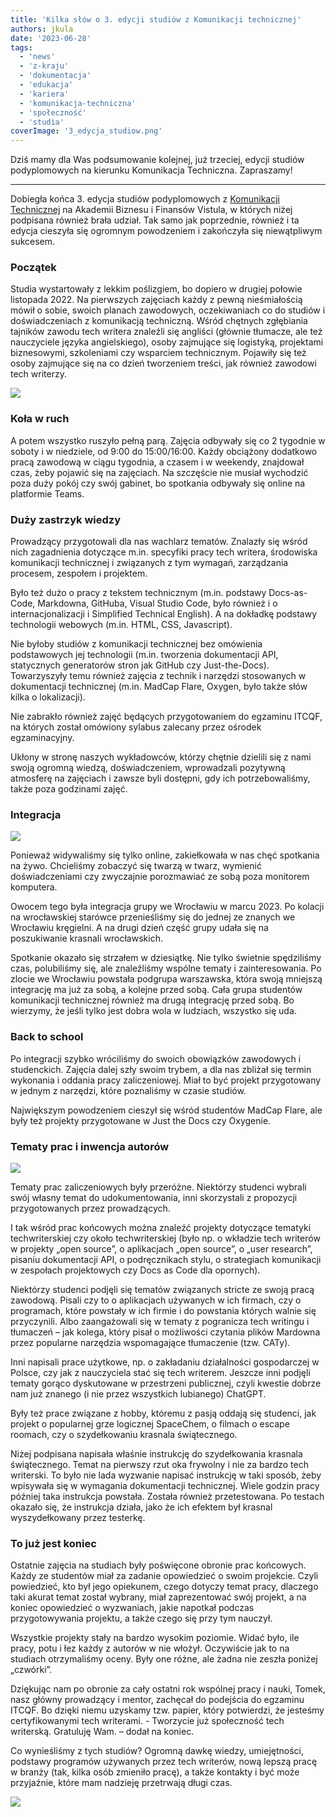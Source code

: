 ```yaml
---
title: 'Kilka słów o 3. edycji studiów z Komunikacji technicznej'
authors: jkula
date: '2023-06-28'
tags:
  - 'news'
  - 'z-kraju'
  - 'dokumentacja'
  - 'edukacja'
  - 'kariera'
  - 'komunikacja-techniczna'
  - 'społeczność'
  - 'studia'
coverImage: '3_edycja_studiow.png'
---
```


Dziś mamy dla Was podsumowanie kolejnej, już trzeciej, edycji studiów
podyplomowych na kierunku Komunikacja Techniczna. Zapraszamy!

<!--truncate-->

---

Dobiegła końca 3. edycja studiów podyplomowych z
[Komunikacji Technicznej](https://vistula.edu.pl/kierunki-studiow/komunikacja-techniczna)
na Akademii Biznesu i Finansów Vistula, w których niżej podpisana również brała
udział. Tak samo jak poprzednie, również i ta edycja cieszyła się ogromnym
powodzeniem i zakończyła się niewątpliwym sukcesem.

### Początek

Studia wystartowały z lekkim poślizgiem, bo dopiero w drugiej połowie
listopada 2022. Na pierwszych zajęciach każdy z pewną nieśmiałością mówił o
sobie, swoich planach zawodowych, oczekiwaniach co do studiów i doświadczeniach
z komunikacją techniczną. Wśród chętnych zgłębiania tajników zawodu tech writera
znaleźli się angliści (głównie tłumacze, ale też nauczyciele języka
angielskiego), osoby zajmujące się logistyką, projektami biznesowymi,
szkoleniami czy wsparciem technicznym. Pojawiły się też osoby zajmujące się na
co dzień tworzeniem treści, jak również zawodowi tech writerzy.

![](images/zdjecie1.jpg)

### Koła w ruch

A potem wszystko ruszyło pełną parą. Zajęcia odbywały się co 2 tygodnie w soboty
i w niedziele, od 9:00 do 15:00/16:00. Każdy obciążony dodatkowo pracą zawodową
w ciągu tygodnia, a czasem i w weekendy, znajdował czas, żeby pojawić się na
zajęciach. Na szczęście nie musiał wychodzić poza duży pokój czy swój gabinet,
bo spotkania odbywały się online na platformie Teams.

### Duży zastrzyk wiedzy

Prowadzący przygotowali dla nas wachlarz tematów. Znalazły się wśród nich
zagadnienia dotyczące m.in. specyfiki pracy tech writera, środowiska komunikacji
technicznej i związanych z tym wymagań, zarządzania procesem, zespołem i
projektem.

Było też dużo o pracy z tekstem technicznym (m.in. podstawy Docs-as-Code,
Markdowna, GitHuba, Visual Studio Code, było również i o internacjonalizacji i
Simplified Technical English). A na dokładkę podstawy technologii webowych
(m.in. HTML, CSS, Javascript).

Nie byłoby studiów z komunikacji technicznej bez omówienia podstawowych jej
technologii (m.in. tworzenia dokumentacji API, statycznych generatorów stron jak
GitHub czy Just-the-Docs). Towarzyszyły temu również zajęcia z technik i
narzędzi stosowanych w dokumentacji technicznej (m.in. MadCap Flare, Oxygen,
było także słów kilka o lokalizacji).

Nie zabrakło również zajęć będących przygotowaniem do egzaminu ITCQF, na których
został omówiony sylabus zalecany przez ośrodek egzaminacyjny.

Ukłony w stronę naszych wykładowców, którzy chętnie dzielili się z nami swoją
ogromną wiedzą, doświadczeniem, wprowadzali pozytywną atmosferę na zajęciach i
zawsze byli dostępni, gdy ich potrzebowaliśmy, także poza godzinami zajęć.

### Integracja

![](images/zdjecie2.jpg)

Ponieważ widywaliśmy się tylko online, zakiełkowała w nas chęć spotkania na
żywo. Chcieliśmy zobaczyć się twarzą w twarz, wymienić doświadczeniami czy
zwyczajnie porozmawiać ze sobą poza monitorem komputera.

Owocem tego była integracja grupy we Wrocławiu w marcu 2023. Po kolacji na
wrocławskiej starówce przenieśliśmy się do jednej ze znanych we Wrocławiu
kręgielni. A na drugi dzień część grupy udała się na poszukiwanie krasnali
wrocławskich.

Spotkanie okazało się strzałem w dziesiątkę. Nie tylko świetnie spędziliśmy
czas, polubiliśmy się, ale znaleźliśmy wspólne tematy i zainteresowania. Po
zlocie we Wrocławiu powstała podgrupa warszawska, która swoją mniejszą
integrację ma już za sobą, a kolejne przed sobą. Cała grupa studentów
komunikacji technicznej również ma drugą integrację przed sobą. Bo wierzymy, że
jeśli tylko jest dobra wola w ludziach, wszystko się uda.

### Back to school

Po integracji szybko wróciliśmy do swoich obowiązków zawodowych i studenckich.
Zajęcia dalej szły swoim trybem, a dla nas zbliżał się termin wykonania i
oddania pracy zaliczeniowej. Miał to być projekt przygotowany w jednym z
narzędzi, które poznaliśmy w czasie studiów.

Największym powodzeniem cieszył się wśród studentów MadCap Flare, ale były też
projekty przygotowane w Just the Docs czy Oxygenie.

### Tematy prac i inwencja autorów

![](images/zdjecie_3.jpg)

Tematy prac zaliczeniowych były przeróżne. Niektórzy studenci wybrali swój
własny temat do udokumentowania, inni skorzystali z propozycji przygotowanych
przez prowadzących.

I tak wśród prac końcowych można znaleźć projekty dotyczące tematyki
techwriterskiej czy około techwriterskiej (było np. o wkładzie tech writerów w
projekty „open source”, o aplikacjach „open source”, o „user research”, pisaniu
dokumentacji API, o podręcznikach stylu, o strategiach komunikacji w zespołach
projektowych czy Docs as Code dla opornych).

Niektórzy studenci podjęli się tematów związanych stricte ze swoją pracą
zawodową. Pisali czy to o aplikacjach używanych w ich firmach, czy o programach,
które powstały w ich firmie i do powstania których walnie się przyczynili. Albo
zaangażowali się w tematy z pogranicza tech writingu i tłumaczeń – jak kolega,
który pisał o możliwości czytania plików Mardowna przez popularne narzędzia
wspomagające tłumaczenie (tzw. CATy).

Inni napisali prace użytkowe, np. o zakładaniu działalności gospodarczej w
Polsce, czy jak z nauczyciela stać się tech writerem. Jeszcze inni podjęli
tematy gorąco dyskutowane w przestrzeni publicznej, czyli kwestie dobrze nam już
znanego (i nie przez wszystkich lubianego) ChatGPT.

Były też prace związane z hobby, któremu z pasją oddają się studenci, jak
projekt o popularnej grze logicznej SpaceChem, o filmach o escape roomach, czy o
szydełkowaniu krasnala świątecznego.

Niżej podpisana napisała właśnie instrukcję do szydełkowania krasnala
świątecznego. Temat na pierwszy rzut oka frywolny i nie za bardzo tech
writerski. To było nie lada wyzwanie napisać instrukcję w taki sposób, żeby
wpisywała się w wymagania dokumentacji technicznej. Wiele godzin pracy później
taka instrukcja powstała. Została również przetestowana. Po testach okazało się,
że instrukcja działa, jako że ich efektem był krasnal wyszydełkowany przez
testerkę.

### To już jest koniec

Ostatnie zajęcia na studiach były poświęcone obronie prac końcowych. Każdy ze
studentów miał za zadanie opowiedzieć o swoim projekcie. Czyli powiedzieć, kto
był jego opiekunem, czego dotyczy temat pracy, dlaczego taki akurat temat został
wybrany, miał zaprezentować swój projekt, a na koniec opowiedzieć o wyzwaniach,
jakie napotkał podczas przygotowywania projektu, a także czego się przy tym
nauczył.

Wszystkie projekty stały na bardzo wysokim poziomie. Widać było, ile pracy, potu
i łez każdy z autorów w nie włożył. Oczywiście jak to na studiach otrzymaliśmy
oceny. Były one różne, ale żadna nie zeszła poniżej „czwórki”.

Dziękując nam po obronie za cały ostatni rok wspólnej pracy i nauki, Tomek, nasz
główny prowadzący i mentor, zachęcał do podejścia do egzaminu ITCQF. Bo dzięki
niemu uzyskamy tzw. papier, który potwierdzi, że jesteśmy certyfikowanymi tech
writerami. - Tworzycie już społeczność tech writerską. Gratuluję Wam. – dodał na
koniec.

Co wynieśliśmy z tych studiów? Ogromną dawkę wiedzy, umiejętności, podstawy
programów używanych przez tech writerów, nową lepszą pracę w branży (tak, kilka
osób zmieniło pracę), a także kontakty i być może przyjaźnie, które mam nadzieję
przetrwają długi czas.

![](images/zdjecie_4.jpg)
